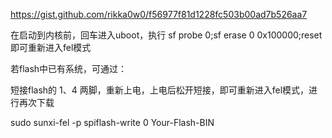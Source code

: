 https://gist.github.com/rikka0w0/f56977f81d1228fc503b00ad7b526aa7

在启动到内核前，回车进入uboot，执行 sf probe 0;sf erase 0 0x100000;reset即可重新进入fel模式


若flash中已有系统，可通过：

短接flash的 1、4 两脚，重新上电，上电后松开短接，即可重新进入fel模式，进行再次下载


sudo sunxi-fel -p spiflash-write 0 Your-Flash-BIN
